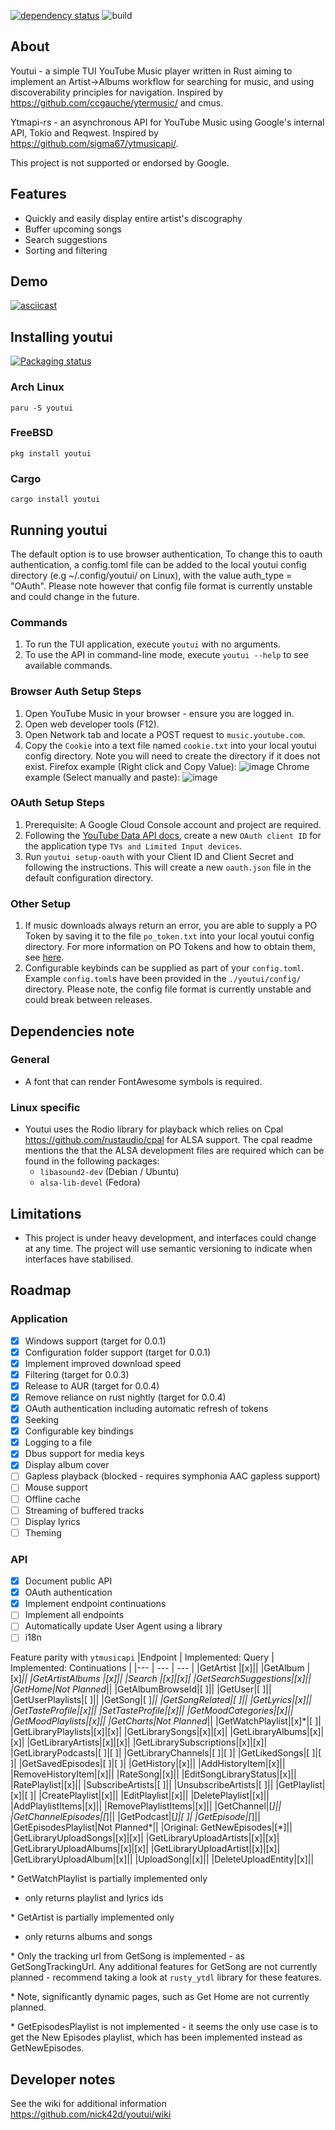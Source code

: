 [![dependency status](https://deps.rs/repo/github/nick42d/youtui/status.svg)](https://deps.rs/repo/github/nick42d/youtui)
![build](https://github.com/nick42d/youtui/actions/workflows/release-plz.yml/badge.svg)

## About
Youtui - a simple TUI YouTube Music player written in Rust aiming to implement an Artist->Albums workflow for searching for music, and using discoverability principles for navigation. Inspired by https://github.com/ccgauche/ytermusic/ and cmus.

Ytmapi-rs - an asynchronous API for YouTube Music using Google's internal API, Tokio and Reqwest. Inspired by https://github.com/sigma67/ytmusicapi/.

This project is not supported or endorsed by Google.

## Features
- Quickly and easily display entire artist's discography
- Buffer upcoming songs
- Search suggestions
- Sorting and filtering

## Demo
[![asciicast](https://asciinema.org/a/k6oz2Tx2NXVdaYWSsnHFi0Dwg.svg)](https://asciinema.org/a/k6oz2Tx2NXVdaYWSsnHFi0Dwg)

## Installing youtui
[![Packaging status](https://repology.org/badge/vertical-allrepos/youtui.svg)](https://repology.org/project/youtui/versions)

### Arch Linux
`paru -S youtui`

### FreeBSD
`pkg install youtui`

### Cargo
`cargo install youtui`

## Running youtui
The default option is to use browser authentication, To change this to oauth authentication, a config.toml file can be added to the local youtui config directory (e.g ~/.config/youtui/ on Linux), with the value auth_type = "OAuth". Please note however that config file format is currently unstable and could change in the future.
### Commands
1. To run the TUI application, execute `youtui` with no arguments.
1. To use the API in command-line mode, execute `youtui --help` to see available commands.
### Browser Auth Setup Steps
1. Open YouTube Music in your browser - ensure you are logged in.
1. Open web developer tools (F12).
1. Open Network tab and locate a POST request to `music.youtube.com`.
1. Copy the `Cookie` into a text file named `cookie.txt` into your local youtui config directory. Note you will need to create the directory if it does not exist.
Firefox example (Right click and Copy Value):
![image](https://github.com/nick42d/youtui/assets/133559267/c7fda32c-10bc-4ebe-b18e-ee17c13f6bd0)
Chrome example (Select manually and paste):
![image](https://github.com/nick42d/youtui/assets/133559267/bd2ec37b-1a78-490f-b313-694145bb4854)
### OAuth Setup Steps
1. Prerequisite: A Google Cloud Console account and project are required.
1. Following the [YouTube Data API docs](https://developers.google.com/youtube/registering_an_application), create a new `OAuth client ID` for the application type `TVs and Limited Input devices`. 
1. Run `youtui setup-oauth` with your Client ID and Client Secret and following the instructions. This will create a new `oauth.json` file in the default configuration directory.
### Other Setup
1. If music downloads always return an error, you are able to supply a PO Token by saving it to the file `po_token.txt` into your local youtui config directory. For more information on PO Tokens and how to obtain them, see [here](https://github.com/yt-dlp/yt-dlp/wiki/Extractors#po-token-guide).
1. Configurable keybinds can be supplied as part of your `config.toml`. Example `config.toml`s have been provided in the `./youtui/config/` directory. Please note, the config file format is currently unstable and could break between releases.

## Dependencies note
### General
- A font that can render FontAwesome symbols is required.
### Linux specific
- Youtui uses the Rodio library for playback which relies on Cpal https://github.com/rustaudio/cpal for ALSA support. The cpal readme mentions the that the ALSA development files are required which can be found in the following packages:
  - `libasound2-dev` (Debian / Ubuntu)
  - `alsa-lib-devel` (Fedora)

## Limitations
- This project is under heavy development, and interfaces could change at any time. The project will use semantic versioning to indicate when interfaces have stabilised.

## Roadmap
### Application
- [x] Windows support (target for 0.0.1)
- [x] Configuration folder support (target for 0.0.1)
- [x] Implement improved download speed
- [x] Filtering (target for 0.0.3)
- [x] Release to AUR (target for 0.0.4)
- [x] Remove reliance on rust nightly (target for 0.0.4)
- [x] OAuth authentication including automatic refresh of tokens
- [x] Seeking
- [x] Configurable key bindings
- [x] Logging to a file
- [x] Dbus support for media keys
- [x] Display album cover
- [ ] Gapless playback (blocked - requires symphonia AAC gapless support)
- [ ] Mouse support
- [ ] Offline cache
- [ ] Streaming of buffered tracks
- [ ] Display lyrics
- [ ] Theming
### API
- [x] Document public API
- [x] OAuth authentication
- [x] Implement endpoint continuations
- [ ] Implement all endpoints
- [ ] Automatically update User Agent using a library
- [ ] i18n

Feature parity with `ytmusicapi`
|Endpoint | Implemented: Query | Implemented: Continuations |
|--- | --- | --- |
|GetArtist |[x]||
|GetAlbum |[x]*||
|GetArtistAlbums |[x]||
|Search |[x]|[x]|
|GetSearchSuggestions|[x]||
|GetHome|Not Planned*||
|GetAlbumBrowseId|[ ]||
|GetUser|[ ]||
|GetUserPlaylists|[ ]||
|GetSong|[ ]*||
|GetSongRelated|[ ]||
|GetLyrics|[x]||
|GetTasteProfile|[x]||
|SetTasteProfile|[x]||
|GetMoodCategories|[x]||
|GetMoodPlaylists|[x]||
|GetCharts|Not Planned*||
|GetWatchPlaylist|[x]\*|[ ]|
|GetLibraryPlaylists|[x]|[x]|
|GetLibrarySongs|[x]|[x]|
|GetLibraryAlbums|[x]|[x]|
|GetLibraryArtists|[x]|[x]|
|GetLibrarySubscriptions|[x]|[x]|
|GetLibraryPodcasts|[ ]|[ ]|
|GetLibraryChannels|[ ]|[ ]|
|GetLikedSongs|[ ]|[ ]|
|GetSavedEpisodes|[ ]|[ ]|
|GetHistory|[x]||
|AddHistoryItem|[x]||
|RemoveHistoryItem|[x]||
|RateSong|[x]||
|EditSongLibraryStatus|[x]||
|RatePlaylist|[x]||
|SubscribeArtists|[ ]||
|UnsubscribeArtists|[ ]||
|GetPlaylist|[x]|[ ]|
|CreatePlaylist|[x]||
|EditPlaylist|[x]||
|DeletePlaylist|[x]||
|AddPlaylistItems|[x]||
|RemovePlaylistItems|[x]||
|GetChannel|[*]||
|GetChannelEpisodes|[*]||
|GetPodcast|[*]|[ ]|
|GetEpisode|[*]||
|GetEpisodesPlaylist|Not Planned*||
|Original: GetNewEpisodes|[*]||
|GetLibraryUploadSongs|[x]|[x]|
|GetLibraryUploadArtists|[x]|[x]|
|GetLibraryUploadAlbums|[x]|[x]|
|GetLibraryUploadArtist|[x]|[x]|
|GetLibraryUploadAlbum|[x]||
|UploadSong|[x]||
|DeleteUploadEntity|[x]||

\* GetWatchPlaylist is partially implemented only
- only returns playlist and lyrics ids

\* GetArtist is partially implemented only
- only returns albums and songs

\* Only the tracking url from GetSong is implemented - as GetSongTrackingUrl. Any additional features for GetSong are not currently planned - recommend taking a look at `rusty_ytdl` library for these features.

\* Note, significantly dynamic pages, such as Get Home are not currently planned.

\* GetEpisodesPlaylist is not implemented - it seems the only use case is to get the New Episodes playlist, which has been implemented instead as GetNewEpisodes.

## Developer notes
See the wiki for additional information
https://github.com/nick42d/youtui/wiki

